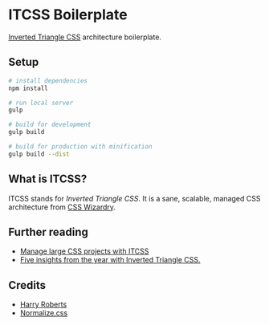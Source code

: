 # ITCSS Boilerplate

[Inverted Triangle CSS](https://itcss.io/) architecture boilerplate.

## Setup

``` bash
# install dependencies
npm install

# run local server
gulp

# build for development
gulp build

# build for production with minification
gulp build --dist
```

## What is ITCSS?

ITCSS stands for _Inverted Triangle CSS_. It is a sane, scalable, managed CSS architecture from [CSS Wizardry](https://csswizardry.com/).

## Further reading

- [Manage large CSS projects with ITCSS](http://www.creativebloq.com/web-design/manage-large-css-projects-itcss-101517528)
- [Five insights from the year with Inverted Triangle CSS.](https://www.xfive.co/blog/itcss-year-after/)

## Credits

- [Harry Roberts](https://twitter.com/csswizardry)
- [Normalize.css](https://necolas.github.io/normalize.css/)
